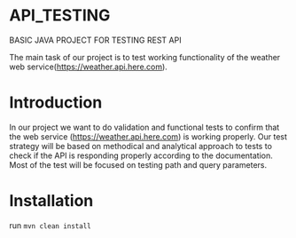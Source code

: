 # API_TESTING
BASIC JAVA PROJECT FOR TESTING REST API

The main task of our project is to test working functionality of the weather web service(https://weather.api.here.com).

# Introduction
In our project we want to do validation and functional tests to confirm that the web service (https://weather.api.here.com) is working properly. Our test strategy will be based on methodical and analytical approach to tests to check if the API is responding properly according to the documentation. Most of the test will be focused on testing path and query parameters.

# Installation
run 
```mvn clean install```
